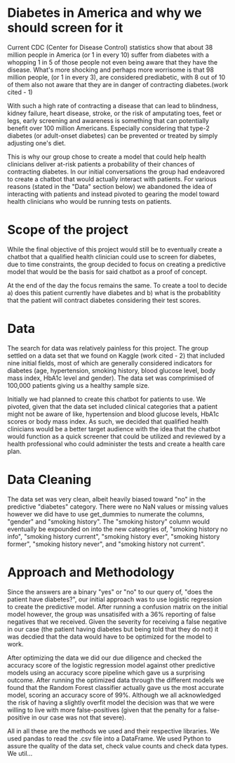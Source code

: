 # Diabetes in America and why we should screen for it
Current CDC (Center for Disease Control) statistics show that about 38 million people in America (or 1 in every 10) suffer from diabetes with a whopping 1 in 5 of those people not even being aware that they have the disease. What's more shocking and perhaps more worrisome is that 98 million people, (or 1 in every 3), are considered prediabetic, with 8 out of 10 of them also not aware that they are in danger of contracting diabetes.(work cited - 1)

With such a high rate of contracting a disease that can lead to blindness, kidney failure, heart disease, stroke, or the risk of amputating toes, feet or legs, early screening and awareness is something that can potentially benefit over 100 million Americans. Especially considering that type-2 diabetes (or adult-onset diabetes) can be prevented or treated by simply adjusting one's diet.

This is why our group chose to create a model that could help health clinicians deliver at-risk patients a probability of their chances of contracting diabetes. In our initial conversations the group had endeavored to create a chatbot that would actually interact with patients. For various reasons (stated in the "Data" section below) we abandoned the idea of interacting with patients and instead pivoted to gearing the model toward health clinicians who would be running tests on patients.

# Scope of the project
While the final objective of this project would still be to eventually create a chatbot that a qualified health clinician could use to screen for diabetes, due to time constraints, the group decided to focus on creating a predictive model that would be the basis for said chatbot as a proof of concept.

At the end of the day the focus remains the same. To create a tool to decide a) does this patient currently have diabetes and b) what is the probablitity that the patient will contract diabetes considering their test scores.

# Data
The search for data was relatively painless for this project. The group settled on a data set that we found on Kaggle (work cited - 2) that included nine initial fields, most of which are generally considered indicators for diabetes (age, hypertension, smoking history, blood glucose level, body mass index, HbA1c level and gender). The data set was comprimised of 100,000 patients giving us a healthy sample size. 

Initially we had planned to create this chatbot for patients to use. We pivoted, given that the data set included clinical categories that a patient might not be aware of like, hypertension and blood glucose levels, HbA1c scores or body mass index. As such, we decided that qualified health clinicians would be a better target audience with the idea that the chatbot would function as a quick screener that could be utilized and reviewed by a health professional who could administer the tests and create a health care plan.

# Data Cleaning
The data set was very clean, albeit heavily biased toward "no" in the predictive "diabetes" category. There were no NaN values or missing values however we did have to use get_dummies to numerate the columns, "gender" and "smoking history". The "smoking history" column would eventually be expounded on into the new cateogries of, "smoking history no info", "smoking history current", "smoking history ever", "smoking history former", "smoking history never", and "smoking history not current".

# Approach and Methodology
Since the answers are a binary "yes" or "no" to our query of, "does the patient have diabetes?", our initial approach was to use logistic regression to create the predictive model. After running a confusion matrix on the initial model however, the group was unsatisifed with a 36% reporting of false negatives that we received. Given the severity for receiving a false negative in our case (the patient having diabetes but being told that they do not) it was decdied that the data would have to be optimized for the model to work.

After optimizing the data we did our due diligence and checked the accuracy score of the logistic regression model against other predictive models using an accuracy score pipeline which gave us a surprising outcome. After running the optimized data through the different models we found that the Random Forest classifier actually gave us the most accurate model, scoring an accuracy score of 99%. Although we all acknowledged the risk of having a slightly overfit model the decision was that we were willing to live with more false-positives (given that the penalty for a false-positive in our case was not that severe).

All in all these are the methods we used and their respective libraries. We used pandas to read the .csv file into a DataFrame. We used Python to assure the quality of the data set, check value counts and check data types. We util...